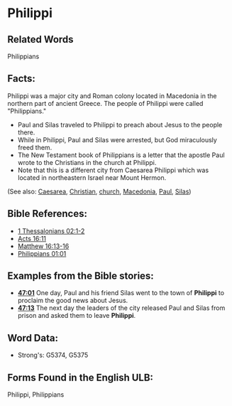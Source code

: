 # Philippi

## Related Words

Philippians

## Facts:

Philippi was a major city and Roman colony located in Macedonia in the northern part of ancient Greece. The people of Philippi were called "Philippians."

* Paul and Silas traveled to Philippi to preach about Jesus to the people there.
* While in Philippi, Paul and Silas were arrested, but God miraculously freed them.
* The New Testament book of Philippians is a letter that the apostle Paul wrote to the Christians in the church at Philippi.
* Note that this is a different city from Caesarea Philippi which was located in northeastern Israel near Mount Hermon.

(See also: [Caesarea](../names/caesarea.md), [Christian](../kt/christian.md), [church](../kt/church.md), [Macedonia](../names/macedonia.md), [Paul](../names/paul.md), [Silas](../names/silas.md))

## Bible References:

* [1 Thessalonians 02:1-2](rc://en/tn/help/1th/02/01)
* [Acts 16:11](rc://en/tn/help/act/16/11)
* [Matthew 16:13-16](rc://en/tn/help/mat/16/13)
* [Philippians 01:01](rc://en/tn/help/php/01/01)

## Examples from the Bible stories:

* __[47:01](rc://en/tn/help/obs/47/01)__ One day, Paul and his friend Silas went to the town of __Philippi__ to proclaim the good news about Jesus.
* __[47:13](rc://en/tn/help/obs/47/13)__ The next day the leaders of the city released Paul and Silas from prison and asked them to leave __Philippi__.

## Word Data:

* Strong's: G5374, G5375

## Forms Found in the English ULB:

Philippi, Philippians
